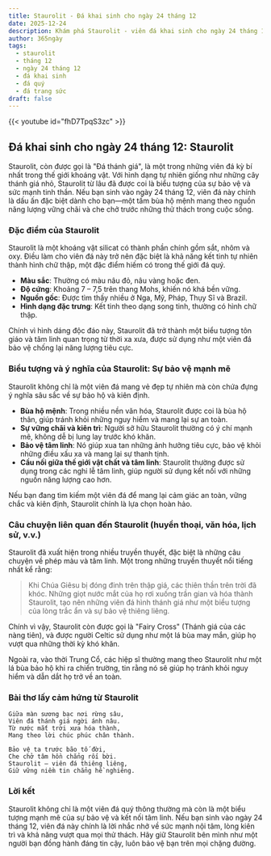 ```yaml
---
title: Staurolit - Đá khai sinh cho ngày 24 tháng 12
date: 2025-12-24
description: Khám phá Staurolit - viên đá khai sinh cho ngày 24 tháng 12, biểu tượng của Sự bảo vệ mạnh mẽ. Cùng tìm hiểu ý nghĩa sâu sắc của viên đá độc đáo này.
author: 365ngày
tags:
  - staurolit
  - tháng 12
  - ngày 24 tháng 12
  - đá khai sinh
  - đá quý
  - đá trang sức
draft: false
---
```


{{< youtube id="fhD7TpqS3zc" >}}

## Đá khai sinh cho ngày 24 tháng 12: Staurolit

Staurolit, còn được gọi là "Đá thánh giá", là một trong những viên đá kỳ bí nhất trong thế giới khoáng vật. Với hình dạng tự nhiên giống như những cây thánh giá nhỏ, Staurolit từ lâu đã được coi là biểu tượng của sự bảo vệ và sức mạnh tinh thần. Nếu bạn sinh vào ngày 24 tháng 12, viên đá này chính là dấu ấn đặc biệt dành cho bạn—một tấm bùa hộ mệnh mang theo nguồn năng lượng vững chãi và che chở trước những thử thách trong cuộc sống.

### Đặc điểm của Staurolit

Staurolit là một khoáng vật silicat có thành phần chính gồm sắt, nhôm và oxy. Điều làm cho viên đá này trở nên đặc biệt là khả năng kết tinh tự nhiên thành hình chữ thập, một đặc điểm hiếm có trong thế giới đá quý.

- **Màu sắc**: Thường có màu nâu đỏ, nâu vàng hoặc đen.
- **Độ cứng**: Khoảng 7 – 7,5 trên thang Mohs, khiến nó khá bền vững.
- **Nguồn gốc**: Được tìm thấy nhiều ở Nga, Mỹ, Pháp, Thụy Sĩ và Brazil.
- **Hình dạng đặc trưng**: Kết tinh theo dạng song tinh, thường có hình chữ thập.

Chính vì hình dáng độc đáo này, Staurolit đã trở thành một biểu tượng tôn giáo và tâm linh quan trọng từ thời xa xưa, được sử dụng như một viên đá bảo vệ chống lại năng lượng tiêu cực.

### Biểu tượng và ý nghĩa của Staurolit: Sự bảo vệ mạnh mẽ

Staurolit không chỉ là một viên đá mang vẻ đẹp tự nhiên mà còn chứa đựng ý nghĩa sâu sắc về sự bảo hộ và kiên định.

- **Bùa hộ mệnh**: Trong nhiều nền văn hóa, Staurolit được coi là bùa hộ thân, giúp tránh khỏi những nguy hiểm và mang lại sự an toàn.
- **Sự vững chãi và kiên trì**: Người sở hữu Staurolit thường có ý chí mạnh mẽ, không dễ bị lung lay trước khó khăn.
- **Bảo vệ tâm linh**: Nó giúp xua tan những ảnh hưởng tiêu cực, bảo vệ khỏi những điều xấu xa và mang lại sự thanh tịnh.
- **Cầu nối giữa thế giới vật chất và tâm linh**: Staurolit thường được sử dụng trong các nghi lễ tâm linh, giúp người sử dụng kết nối với những nguồn năng lượng cao hơn.

Nếu bạn đang tìm kiếm một viên đá để mang lại cảm giác an toàn, vững chắc và kiên định, Staurolit chính là lựa chọn hoàn hảo.

### Câu chuyện liên quan đến Staurolit (huyền thoại, văn hóa, lịch sử, v.v.)

Staurolit đã xuất hiện trong nhiều truyền thuyết, đặc biệt là những câu chuyện về phép màu và tâm linh. Một trong những truyền thuyết nổi tiếng nhất kể rằng:

> Khi Chúa Giêsu bị đóng đinh trên thập giá, các thiên thần trên trời đã khóc. Những giọt nước mắt của họ rơi xuống trần gian và hóa thành Staurolit, tạo nên những viên đá hình thánh giá như một biểu tượng của lòng trắc ẩn và sự bảo vệ thiêng liêng.

Chính vì vậy, Staurolit còn được gọi là "Fairy Cross" (Thánh giá của các nàng tiên), và được người Celtic sử dụng như một lá bùa may mắn, giúp họ vượt qua những thời kỳ khó khăn.

Ngoài ra, vào thời Trung Cổ, các hiệp sĩ thường mang theo Staurolit như một lá bùa bảo hộ khi ra chiến trường, tin rằng nó sẽ giúp họ tránh khỏi nguy hiểm và dẫn dắt họ trở về an toàn.

### Bài thơ lấy cảm hứng từ Staurolit


	Giữa màn sương bạc nơi rừng sâu,  
	Viên đá thánh giá ngời ánh nâu.  
	Từ nước mắt trời xưa hóa thành,  
	Mang theo lời chúc phúc chân thành.
	
	Bảo vệ ta trước bão tố đời,  
	Che chở tâm hồn chẳng rối bời.  
	Staurolit – viên đá thiêng liêng,  
	Giữ vững niềm tin chẳng hề nghiêng.  


### Lời kết

Staurolit không chỉ là một viên đá quý thông thường mà còn là một biểu tượng mạnh mẽ của sự bảo vệ và kết nối tâm linh. Nếu bạn sinh vào ngày 24 tháng 12, viên đá này chính là lời nhắc nhở về sức mạnh nội tâm, lòng kiên trì và khả năng vượt qua mọi thử thách. Hãy giữ Staurolit bên mình như một người bạn đồng hành đáng tin cậy, luôn bảo vệ bạn trên mọi chặng đường.